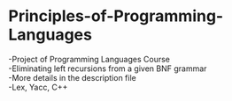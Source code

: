 # Principles-of-Programming-Languages
-Project of Programming Languages Course  
-Eliminating left recursions from a given BNF grammar   
-More details in the description file   
-Lex, Yacc, C++   
